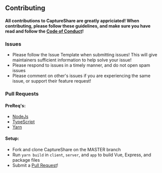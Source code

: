 ## Contributing
#### All contributions to CaptureShare are greatly appriciated! When contributing, please follow these guidelines, and make sure you have read and follow the [Code of Conduct](https://github.com/HPaulson/CaptureShare/blob/master/.github/CODE_OF_CONDUCT.md)!
### Issues
* Please follow the Issue Template when submitting issues! This will give maintainers sufficient information to help solve your issue!
* Please respond to issues in a timely manner, and do not open spam issues
* Please comment on other's issues if you are experiencing the same issue, or support their feature request!
### Pull Requests
#### PreReq's:
* [NodeJs](https://nodejs.org)
* [TypeScript](https://www.typescriptlang.org/)
* [Yarn](https://yarnpkg.com/)

#### Setup:
* Fork and clone CaptureShare on the MASTER branch
* Run `yarn build` in `client`, `server`, and `app` to build Vue, Express, and package files
* Submit a [Pull Request](https://github.com/HPaulson/CaptureShare/compare)!
